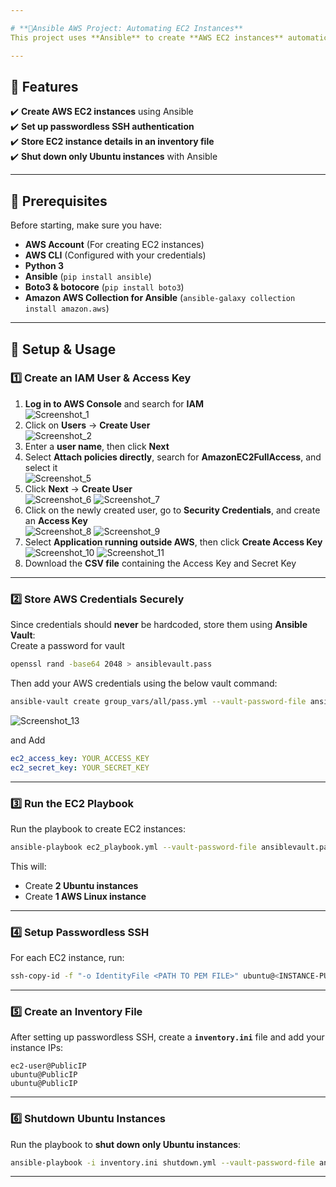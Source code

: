 ```yaml
---

# **🚀Ansible AWS Project: Automating EC2 Instances**  
This project uses **Ansible** to create **AWS EC2 instances** automatically. It also sets up **passwordless authentication** and includes a script to **shut down only Ubuntu servers**.

---
```


## **📌 Features**  
✔️ **Create AWS EC2 instances** using Ansible  
✔️ **Set up passwordless SSH authentication**  
✔️ **Store EC2 instance details in an inventory file**  
✔️ **Shut down only Ubuntu instances** with Ansible  

---

## **🔧 Prerequisites**  
Before starting, make sure you have:  
- **AWS Account** (For creating EC2 instances)  
- **AWS CLI** (Configured with your credentials)  
- **Python 3**  
- **Ansible** (`pip install ansible`)  
- **Boto3 & botocore** (`pip install boto3`)  
- **Amazon AWS Collection for Ansible** (`ansible-galaxy collection install amazon.aws`)  

---

## **🚀 Setup & Usage**  

### **1️⃣ Create an IAM User & Access Key**  
1. **Log in to AWS Console** and search for **IAM**  
![Screenshot_1](https://github.com/user-attachments/assets/098bdb6e-5443-44e6-8616-2534c74c2b91)
2. Click on **Users** → **Create User**  
![Screenshot_2](https://github.com/user-attachments/assets/b2f552dd-2e71-431d-9f65-ce10ee887ec6)
3. Enter a **user name**, then click **Next**  
4. Select **Attach policies directly**, search for **AmazonEC2FullAccess**, and select it  
![Screenshot_5](https://github.com/user-attachments/assets/4754b3c7-729d-4359-a3a1-6f21dbc7dab5)
5. Click **Next** → **Create User**  
![Screenshot_6](https://github.com/user-attachments/assets/73140176-1638-467c-9003-f7693b88abf9)
![Screenshot_7](https://github.com/user-attachments/assets/5a5f6730-a03b-48cb-8141-e35949faefc1)
6. Click on the newly created user, go to **Security Credentials**, and create an **Access Key**  
![Screenshot_8](https://github.com/user-attachments/assets/b9354c01-ef72-4df4-855e-3337d01d274e)
![Screenshot_9](https://github.com/user-attachments/assets/7e791180-4b8a-45fc-a80c-0a22873bc6ef)
7. Select **Application running outside AWS**, then click **Create Access Key**  
![Screenshot_10](https://github.com/user-attachments/assets/021af479-fa78-4b6f-918a-d8722414cfc0)
![Screenshot_11](https://github.com/user-attachments/assets/978c01b8-6fe1-4b1b-adfb-13030125a2dd)
8. Download the **CSV file** containing the Access Key and Secret Key  

---

### **2️⃣ Store AWS Credentials Securely**  
Since credentials should **never** be hardcoded, store them using **Ansible Vault**:  
Create a password for vault
```bash
openssl rand -base64 2048 > ansiblevault.pass
```
Then add your AWS credentials using the below vault command:
```bash
ansible-vault create group_vars/all/pass.yml --vault-password-file ansiblevault.pass
```
![Screenshot_13](https://github.com/user-attachments/assets/ae2d85dc-5865-4118-9395-af4308eae640)

and Add
```yaml
ec2_access_key: YOUR_ACCESS_KEY
ec2_secret_key: YOUR_SECRET_KEY
```
---

### **3️⃣ Run the EC2 Playbook**  
Run the playbook to create EC2 instances:  
```bash
ansible-playbook ec2_playbook.yml --vault-password-file ansiblevault.pass
```
This will:  
- Create **2 Ubuntu instances**  
- Create **1 AWS Linux instance**  

---

### **4️⃣ Setup Passwordless SSH**  
For each EC2 instance, run:  
```bash
ssh-copy-id -f "-o IdentityFile <PATH TO PEM FILE>" ubuntu@<INSTANCE-PUBLIC-IP>
```

---

### **5️⃣ Create an Inventory File**  
After setting up passwordless SSH, create a **`inventory.ini`** file and add your instance IPs:  
```
ec2-user@PublicIP
ubuntu@PublicIP
ubuntu@PublicIP

```
---

### **6️⃣ Shutdown Ubuntu Instances**  
Run the playbook to **shut down only Ubuntu instances**:  
```bash
ansible-playbook -i inventory.ini shutdown.yml --vault-password-file ansiblevault.pass
```

---
